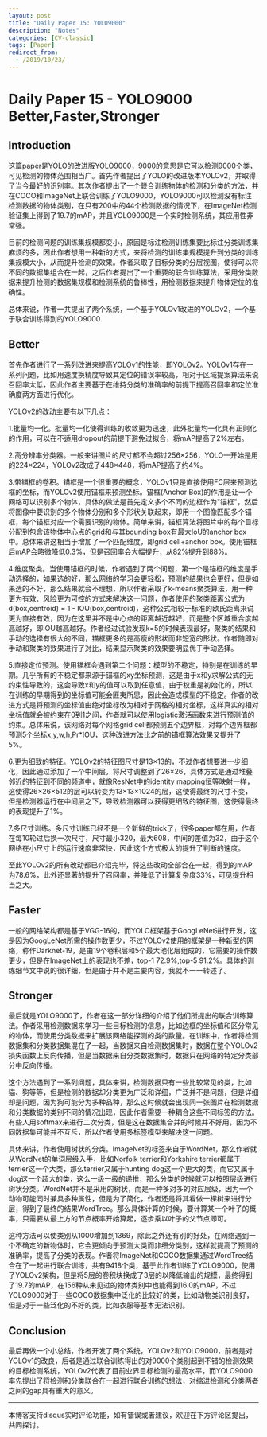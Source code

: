```yaml
---
layout: post
title: "Daily Paper 15: YOLO9000"
description: "Notes"
categories: [CV-classic]
tags: [Paper]
redirect_from:
  - /2019/10/23/
---
```


# Daily Paper 15 - YOLO9000 Better,Faster,Stronger  

## Introduction  

这篇paper是YOLO的改进版YOLO9000，9000的意思是它可以检测9000个类，可见检测的物体范围相当广。首先作者提出了YOLO的改进版本YOLOv2，并取得了当今最好的识别率。其次作者提出了一个联合训练物体的检测和分类的方法，并在COCO和ImageNet上联合训练了YOLO9000，YOLO9000可以检测没有标注检测数据的物体类别，在只有200中的44个检测数据的情况下，在ImageNet检测验证集上得到了19.7的mAP，并且YOLO9000是一个实时检测系统，其应用性非常强。  

目前的检测问题的训练集规模都变小，原因是标注检测训练集要比标注分类训练集麻烦的多，因此作者想用一种新的方式，来将检测的训练集规模提升到分类的训练集规模大小，从而提升检测的效果。作者采取了目标分类的分层视图，使得可以将不同的数据集组合在一起，之后作者提出了一个重要的联合训练算法，采用分类数据来提升检测的数据集规模和检测系统的鲁棒性，用检测数据来提升物体定位的准确性。  

总体来说，作者一共提出了两个系统，一个基于YOLOv1改进的YOLOv2，一个基于联合训练得到的YOLO9000.  

## Better  

首先作者进行了一系列改进来提高YOLOv1的性能，即YOLOv2。YOLOv1存在一系列问题，比如用速度换精度导致其定位的错误率较高，相对于区域提案算法来说召回率太低，因此作者主要基于在维持分类的准确率的前提下提高召回率和定位准确度两方面进行优化。  

YOLOv2的改动主要有以下几点：  

1.批量均一化。批量均一化使得训练的收敛更为迅速，此外批量均一化具有正则化的作用，可以在不适用dropout的前提下避免过拟合，将mAP提高了2%左右。  

2.高分辨率分类器。一般来讲图片的尺寸都不会超过256×256，YOLO一开始是用的224×224，YOLOv2改成了448×448，将mAP提高了约4%。  

3.带锚框的卷积。锚框是一个很重要的概念，YOLOv1只是直接使用FC层来预测边框的坐标，而YOLOv2使用锚框来预测坐标。锚框(Anchor Box)的作用是让一个网格可以识别多个物体，具体的做法是首先定义多个不同的边框作为"锚框"，然后将图像中要识别的多个物体分别和多个形状关联起来，即用一个图像匹配多个锚框，每个锚框对应一个需要识别的物体。简单来讲，锚框算法将图片中的每个目标分配到包含该物体中心点的grid和与其bounding box有最大IoU的anchor box中。总体来讲这相当于增加了一个匹配维度，即grid cell+anchor box。使用锚框后mAP会略微降低0.3%，但是召回率会大幅提升，从82%提升到88%。  

4.维度聚类。当使用锚框的时候，作者遇到了两个问题，第一个是锚框的维度是手动选择的，如果选的好，那么网络的学习会更轻松，预测的结果也会更好，但是如果选的不好，那么结果就会不理想，所以作者采取了k-means聚类算法，用一种更为有效、风险更为可控的方式来解决这一问题，作者使用的聚类距离公式为d(box,centroid) = 1 - IOU(box,centroid)，这种公式相较于标准的欧氏距离来说更为直接有效，因为在这里并不是中心点的距离越近越好，而是整个区域重合度越高越好，即IOU越高越好。作者经过试验发现k=5的时候表现最好，聚类的结果和手动的选择有很大的不同，锚框更多的是高瘦的形状而非短宽的形状。作者随即对手动和聚类的效果进行了对比，结果显示聚类的效果要明显优于手动选择。  

5.直接定位预测。使用锚框会遇到第二个问题：模型的不稳定，特别是在训练的早期。几乎所有的不稳定都来源于锚框的xy坐标预测，这是由于x和y求解公式的无约束性导致的，这会导致x和y的值可以取到任意值，由于权重是初始化的，所以在训练的早期得到的坐标值可能会匪夷所思，因此会造成模型的不稳定。作者的改进方式是将预测的坐标值由绝对坐标改为相对于网格的相对坐标，这样真实的相对坐标值就会被约束在0到1之间，作者就可以使用logistic激活函数来进行预测值的约束。总体来说，该网络对每个网格grid cell都预测五个边界框，对每个边界框都预测5个坐标x,y,w,h,Pr\*IOU，这种改进方法比之前的锚框算法效果又提升了5%。  

6.更为细致的特征。YOLOv2的特征图尺寸是13×13的，不过作者想要进一步细化，因此通过添加了一个中间层，将尺寸调整到了26×26，具体方式是通过堆叠邻近的特征到不同的频道中，就像ResNet中的identity mapping恒等映射一样，这使得26×26×512的层可以转变为13×13×1024的层，这使得最终的尺寸不变，但是检测器运行在中间层之下，导致检测器可以获得更细致的特征图，这使得最终的表现提升了1%。  

7.多尺寸训练。多尺寸训练已经不是一个新鲜的trick了，很多paper都在用，作者在每10轮过后换一次尺寸，尺寸最小320，最大608，中间的差值为32，由于这个网络在小尺寸上的运行速度非常快，因此这个方式极大的提升了判断的速度。  

至此YOLOv2的所有改动都已介绍完毕，将这些改动全部合在一起，得到的mAP为78.6%，此外还显著的提升了召回率，并降低了计算复杂度33%，可见提升相当之大。  

## Faster  

一般的网络架构都是基于VGG-16的，而YOLO框架基于GoogLeNet进行开发，这是因为GoogLeNet所需的操作数更少，不过YOLOv2使用的框架是一种新型的网络，称作Darknet-19，是由19个卷积层和5个最大池化层组成的，它需要的操作数更少，但是在ImageNet上的表现也不差，top-1 72.9%,top-5 91.2%。具体的训练细节文中说的很详细，但是由于并不是主要内容，我就不一一转述了。  

## Stronger  

最后就是YOLO9000了，作者在这一部分详细的介绍了他们所提出的联合训练算法。作者采用检测数据来学习一些目标检测的信息，比如边框的坐标值和区分常见的物体，而使用分类数据来扩展该网络能探测的类的数量。在训练中，作者将检测数据集和分类数据集混在了一起，当数据来自检测数据集时，数据在整个YOLOv2损失函数上反向传播，但是当数据来自分类数据集时，数据只在网络的特定分类部分中反向传播。  

这个方法遇到了一系列问题，具体来讲，检测数据只有一些比较常见的类，比如猫、狗等等，但是检测的数据却分类更为广泛和详细，广泛并不是问题，但是详细却是问题，因为狗可能分为多种品种，那么这时候就会出现同一张图片在检测数据和分类数据的类别不同的情况出现，因此作者需要一种耦合这些不同标签的方法。有些人用softmax来进行二次分类，但是这在数据集合并的时候并不好用，因为不同数据集可能并不互斥，所以作者使用多标签模型来解决这一问题。  

具体来讲，作者使用树状的分类。ImageNet的标签来自于WordNet，那么作者就从WordNet的单词层级入手，比如Norfolk terrier和Yorkshire terrier都属于terrier这一个大类，那么terrier又属于hunting dog这一个更大的类，而它又属于dog这一个超大的类，这么一级一级的递推，那么分类的时候就可以按照层级进行树状分类。WordNet并不是采用的树状，而是一种多对多的对应层级，因为一个动物可能同时兼具多种属性，但是为了简化，作者还是将其看做一棵树来进行分层，得到了最终的结果WordTree。那么具体计算的时候，要计算某一个叶子的概率，只需要从最上方的节点概率开始算起，逐步乘以叶子的父节点即可。  

这种方法可以使类别从1000增加到1369，除此之外还有别的好处，在网络遇到一个不确定的新物体时，它会更倾向于预测大类而非细分类别，这样就提高了预测的准确率，提高了分类的表现。作者将ImageNet和COCO数据集通过WordTree结合在了一起进行联合训练，共有9418个类，基于此作者训练了YOLO9000，使用了YOLOv2架构，但是将5层的卷积块换成了3层的以降低输出的规模，最终得到了19.7的mAP，在156种从未见过的物体类别中也能得到16.0的mAP，不过YOLO9000对于一些COCO数据集中泛化的比较好的类，比如动物类识别良好，但是对于一些泛化的不好的类，比如衣服等基本无法识别。  

## Conclusion  

最后再做一个小总结，作者开发了两个系统，YOLOv2和YOLO9000，前者是对YOLOv1的改良，后者是通过联合训练得出的对9000个类别起到不错的检测效果的目标检测系统，YOLOv2代表了目前业界目标检测的最高水平，而YOLO9000率先提出了将检测和分类联合在一起进行联合训练的想法，对缩进检测和分类两者之间的gap具有重大的意义。  

---
本博客支持disqus实时评论功能，如有错误或者建议，欢迎在下方评论区提出，共同探讨。  
